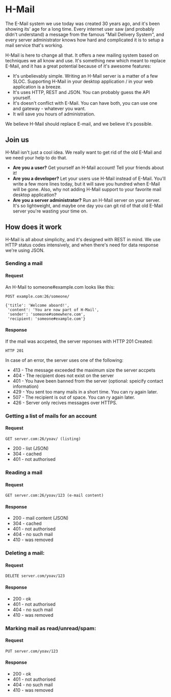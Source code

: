 # H-Mail

The E-Mail system we use today was created 30 years ago, and it's been showing its' age for a long time. Every internet user saw (and probably didn't understand) a message from the famous "Mail Delivery System", and every server administrator knows how hard and complicated it is to setup a mail service that's working.

H-Mail is here to change all that. It offers a new mailing system based on techniques we all know and use. It's something new which meant to replace E-Mail, and it has a great potential because of it's awesome features:

* It's unbelievably simple. Writing an H-Mail server is a matter of a few SLOC. Supporting H-Mail in your desktop application / in your web application is a breeze.
* It's uses HTTP, REST and JSON. You can probably guess the API yourself.
* It's doesn't conflict with E-Mail. You can have both, you can use one and gateway - whatever you want.
* It will save you hours of administration.

We believe H-Mail should replace E-mail, and we believe it's possible.

## Join us
H-Mail isn't just a cool idea. We really want to get rid of the old E-Mail and we need your help to do that.

* **Are you a user?** Get yourself an H-Mail account! Tell your friends about it!
* **Are you a developer?** Let your users use H-Mail instead of E-Mail. You'll write a few more lines today, but it will save you hundred when E-Mail will be gone. Also, why not adding H-Mail support to your favorite mail desktop application?
* **Are you a server administrator?** Run an H-Mail server on your server. It's so lightweight, and maybe one day you can git rid of that old E-Mail server you're wasting your time on.

## How does it work
H-Mail is all about simplicity, and it's designed with REST in mind. We use HTTP status codes intensively, and when there's need for data response we're using JSON.

### Sending a mail

#### Request
An H-Mail to someone#example.com looks like this:

    POST example.com:26/someone/
    
    {'title': 'Welcome aboard!',
     'content': 'You are now part of H-Mail',
     'sender': 'someone#somewhere.com',
     'recipient: 'someone#example.com'}

#### Response
If the mail was accpeted, the server reponses with HTTP 201 Created:

    HTTP 201

In case of an error, the server uses one of the following:

* 413 - The message exceeded the maximum size the server accpets
* 404 - The recipient does not exist on the server
* 401 - You have been banned from the server (optional: speicify contact information)
* 429 - You sent too many mails in a short time. You can ry again later.
* 507 - The recipient is out of space. You can ry again later.
* 426 - Server only recives messages over HTTPS.

### Getting a list of mails for an account
#### Request

    GET server.com:26/yoav/ (listing)

* 200 - list (JSON)
* 304 - cached
* 401 - not authorised

### Reading a mail
#### Request

    GET server.com:26/yoav/123 (e-mail content)

#### Response

* 200 - mail content (JSON)
* 304 - cached
* 401 - not authorised
* 404 - no such mail
* 410 - was removed

### Deleting a mail:
#### Request

    DELETE server.com/yoav/123

#### Response

* 200 - ok
* 401 - not authorised
* 404 - no such mail
* 410 - was removed

### Marking mail as read/unread/spam:
#### Request

    PUT server.com/yoav/123

#### Response

* 200 - ok
* 401 - not authorised
* 404 - no such mail
* 410 - was removed
